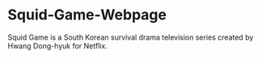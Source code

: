 # Squid-Game-Webpage
Squid Game is a South Korean survival drama television series created by Hwang Dong-hyuk for Netflix.
